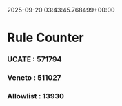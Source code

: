 2025-09-20 03:43:45.768499+00:00
# Rule Counter 
 ### UCATE : 571794

 ### Veneto : 511027

 ### Allowlist : 13930